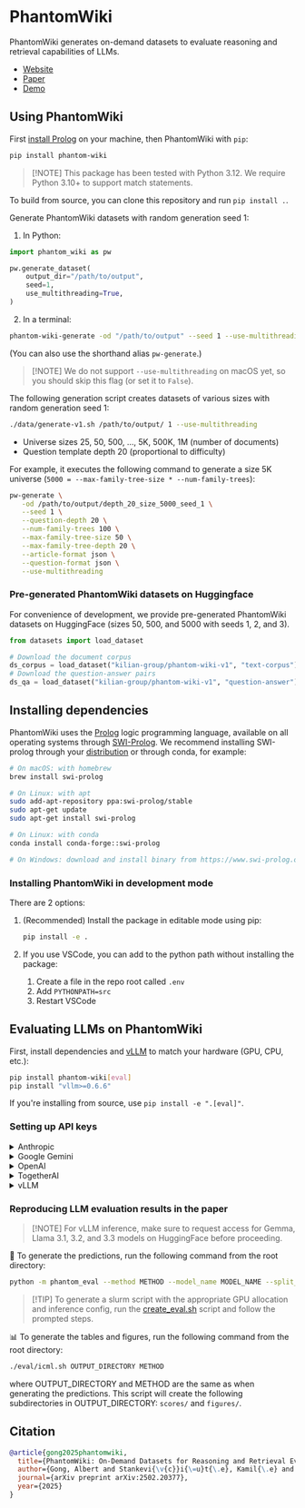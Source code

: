 # PhantomWiki

PhantomWiki generates on-demand datasets to evaluate reasoning and retrieval capabilities of LLMs.

- [Website](/todo)
- [Paper](https://arxiv.org/abs/2502.20377)
- [Demo](/todo)

## Using PhantomWiki

First [install Prolog](#installation) on your machine, then PhantomWiki with `pip`:

```bash
pip install phantom-wiki
```

> \[!NOTE\]
> This package has been tested with Python 3.12. We require Python 3.10+ to support match statements.

To build from source, you can clone this repository and run `pip install .`.

Generate PhantomWiki datasets with random generation seed 1:

1. In Python:

```python
import phantom_wiki as pw

pw.generate_dataset(
    output_dir="/path/to/output",
    seed=1,
    use_multithreading=True,
)
```

2. In a terminal:

```bash
phantom-wiki-generate -od "/path/to/output" --seed 1 --use-multithreading
```

(You can also use the shorthand alias `pw-generate`.)

> \[!NOTE\]
> We do not support `--use-multithreading` on macOS yet, so you should skip this flag (or set it to `False`).

The following generation script creates datasets of various sizes with random generation seed 1:

```bash
./data/generate-v1.sh /path/to/output/ 1 --use-multithreading
```

- Universe sizes 25, 50, 500, ..., 5K, 500K, 1M (number of documents)
- Question template depth 20 (proportional to difficulty)

For example, it executes the following command to generate a size 5K universe (`5000 = --max-family-tree-size * --num-family-trees`):

```bash
pw-generate \
   -od /path/to/output/depth_20_size_5000_seed_1 \
   --seed 1 \
   --question-depth 20 \
   --num-family-trees 100 \
   --max-family-tree-size 50 \
   --max-family-tree-depth 20 \
   --article-format json \
   --question-format json \
   --use-multithreading
```

### Pre-generated PhantomWiki datasets on Huggingface

For convenience of development, we provide pre-generated PhantomWiki datasets on HuggingFace (sizes 50, 500, and 5000 with seeds 1, 2, and 3).

```python
from datasets import load_dataset

# Download the document corpus
ds_corpus = load_dataset("kilian-group/phantom-wiki-v1", "text-corpus")
# Download the question-answer pairs
ds_qa = load_dataset("kilian-group/phantom-wiki-v1", "question-answer")
```

## Installing dependencies

PhantomWiki uses the [Prolog](https://en.wikipedia.org/wiki/Prolog) logic programming language, available on all operating systems through [SWI-Prolog](https://www.swi-prolog.org/).
We recommend installing SWI-prolog through your [distribution](https://www.swi-prolog.org/Download.html) or through conda, for example:

```bash
# On macOS: with homebrew
brew install swi-prolog

# On Linux: with apt
sudo add-apt-repository ppa:swi-prolog/stable
sudo apt-get update
sudo apt-get install swi-prolog

# On Linux: with conda
conda install conda-forge::swi-prolog

# On Windows: download and install binary from https://www.swi-prolog.org/download/stable
```

### Installing PhantomWiki in development mode

There are 2 options:

1. (Recommended) Install the package in editable mode using pip:

   ```bash
   pip install -e .
   ```

2. If you use VSCode, you can add to the python path without installing the package:

   1. Create a file in the repo root called `.env`
   2. Add `PYTHONPATH=src`
   3. Restart VSCode

## Evaluating LLMs on PhantomWiki

First, install dependencies and [vLLM](https://github.com/vllm-project/vllm) to match your hardware (GPU, CPU, etc.):

```bash
pip install phantom-wiki[eval]
pip install "vllm>=0.6.6"
```

If you're installing from source, use `pip install -e ".[eval]"`.

### Setting up API keys

<details>
<summary>Anthropic</summary>

1. Register an account *with your cornell.edu email* and join "Kilian's Group"
2. Create an API key at https://console.anthropic.com/settings/keys under your name
3. Set your Anthropic API key in your conda environment:

```bash
conda env config vars set ANTHROPIC_API_KEY=xxxxx
```

Rate limits: https://docs.anthropic.com/en/api/rate-limits#updated-rate-limits

:rotating_light: The Anthropic API has particularly low rate limits so it takes longer to get predictions.

</details>

<details>
<summary>Google Gemini</summary>

1. Create an API key at https://aistudio.google.com/app/apikey (NOTE: for some reason, Google AI Studio is disabled for cornell.edu accounts, so use your personal account)
2. Set your Gemini API key:

```bash
conda env config vars set GEMINI_API_KEY=xxxxx
```

</details>

<details>
<summary>OpenAI</summary>

1. Register an account *with your cornell.edu email* at https://platform.openai.com/ and join "Kilian's Group"
2. Create an API key at https://platform.openai.com/settings/organization/api-keys under your name
3. Set your OpenAI API key in your conda environment:

```bash
conda env config vars set OPENAI_API_KEY=xxxxx
```

Rate limits: https://platform.openai.com/docs/guides/rate-limits#usage-tiers

</details>

<details>
<summary>TogetherAI</summary>

1. Register for an account at https://api.together.ai
2. Set your TogetherAI API key:

```bash
conda env config vars set TOGETHER_API_KEY=xxxxx
```

</details>

<details>
<summary>vLLM</summary>

Original setup instructions: https://docs.vllm.ai/en/stable/getting_started/installation.html#install-the-latest-code

Additional notes:

- It's recommended to download the model manually:

```bash
huggingface-cli download MODEL_REPO_ID
```

- The models and their configs are downloaded directly from HuggingFace and almost all models on HF are fair game (see also: https://docs.vllm.ai/en/stable/models/supported_models.html#supported-models)
- Total number of attention heads must be divisible by tensor parallel size
- See minimum GPU requirements for [small](eval/zeroshot_S.sh), [medium](eval/zeroshot_M.sh), and [large](eval/zeroshot_L.sh) models at the top of each eval inference script
- Running the same code on the same GPU indeed gives perfectly reproducible outputs, but running the same code on different GPUs (e.g., 3090 vs A6000) doesn't necessarily lead to the same results (see: https://github.com/albertgong1/phantom-wiki/pull/79#issuecomment-2559001925).

</details>

### Reproducing LLM evaluation results in the paper

> \[!NOTE\]
> For vLLM inference, make sure to request access for Gemma, Llama 3.1, 3.2, and 3.3 models on HuggingFace before proceeding.

🧪 To generate the predictions, run the following command from the root directory:

```bash
python -m phantom_eval --method METHOD --model_name MODEL_NAME --split_list SPLIT_LIST -od OUTPUT_DIRECTORY
```

> \[!TIP\]
> To generate a slurm script with the appropriate GPU allocation and inference config, run the [create_eval.sh](./eval/create_eval.sh) script and follow the prompted steps.

📊 To generate the tables and figures, run the following command from the root directory:

```bash
./eval/icml.sh OUTPUT_DIRECTORY METHOD
```

where OUTPUT_DIRECTORY and METHOD are the same as when generating the predictions. This script will create the following subdirectories in OUTPUT_DIRECTORY: `scores/` and `figures/`.

## Citation

```bibtex
@article{gong2025phantomwiki,
  title={PhantomWiki: On-Demand Datasets for Reasoning and Retrieval Evaluation},
  author={Gong, Albert and Stankevi{\v{c}}i{\=u}t{\.e}, Kamil{\.e} and Wan, Chao and Kabra, Anmol and Thesmar, Raphael and Lee, Johann and Klenke, Julius and Gomes, Carla P and Weinberger, Kilian Q},
  journal={arXiv preprint arXiv:2502.20377},
  year={2025}
}
```
